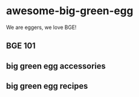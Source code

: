 # awesome-big-green-egg
We are eggers, we love BGE!

## BGE 101

## big green egg accessories

## big green egg recipes
